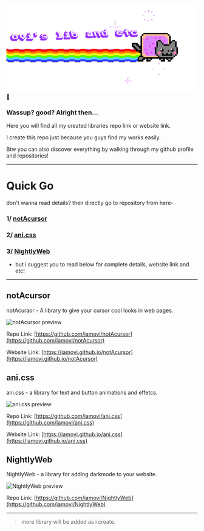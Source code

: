 ![banner.gif](./.github/banner.gif) 🚀

### Wassup? good? Alright then...

Here you will find all my created libraries repo link or website link.

I create this repo just because you guys find my works easily.

Btw you can also discover everything by walking through my github profile and repositories!

---

# Quick Go

don't wanna read details? then directly go to repository from here-

### 1/ [notAcursor](https://github.com/iamovi/notAcursor)

### 2/ [ani.css](https://github.com/iamovi/ani.css)

### 3/ [NightlyWeb](https://github.com/iamovi/NightlyWeb)


- but i suggest you to read below for complete details, website link and etc!
---

## notAcursor

notAcuraor - A library to give your cursor cool looks in web pages.

![notAcursor preview](https://ik.imagekit.io/iamovi/notAcursor/preview/preview-notAcursor-minecraftSword.gif?updatedAt=1701086973677)

Repo Link: [https://github.com/iamovi/notAcursor](https://github.com/iamovi/notAcursor)

Website Link: [https://iamovi.github.io/notAcursor](https://iamovi.github.io/notAcursor)

## ani.css

ani.css - a library for text and button animations and effetcs.

![ani.css preview](https://camo.githubusercontent.com/9817b8daf602054e8f0a6babef45f3ded70b1273a2e82492b7aef3785062a143/68747470733a2f2f696b2e696d6167656b69742e696f2f69616d6f76692f70726f6a6563742d616e692f707265766965772f616e692d7478742d612e6769663f7570646174656441743d31373031363132383030353130)

Repo Link: [https://github.com/iamovi/ani.css](https://github.com/iamovi/ani.css)

Website Link: [https://iamovi.github.io/ani.css](https://iamovi.github.io/ani.css)

## NightlyWeb

NightlyWeb - a library for adding darkmode to your website.

![NightlyWeb preview](https://camo.githubusercontent.com/455a7be0e7cc8ef0ebd51162f72ee2f6abd435c0ea82fa570c04900f89743918/68747470733a2f2f696b2e696d6167656b69742e696f2f69616d6f76692f4e696768746c795765622f707265766965772e6769663f7570646174656441743d31373031373032353436333533)

Repo Link: [https://github.com/iamovi/NightlyWeb](https://github.com/iamovi/NightlyWeb)

---

> more library will be added as i create.